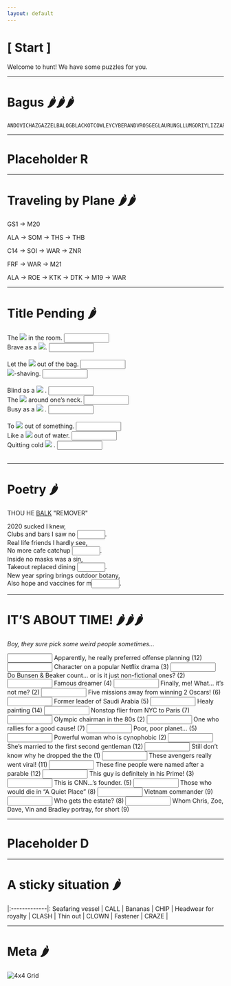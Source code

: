 ```yaml
---
layout: default
---
```


# [ Start ]

Welcome to hunt! We have some puzzles for you.

<!-- Text can be **bold**, _italic_, or ~~strikethrough~~ -->

<!--- [Link to another page](./another-page.html). --->


<!--- ![Octocat](https://github.githubassets.com/images/icons/emoji/octocat.png) -->


* * * 

# Bagus 🌶️🌶️🌶️

```
ANDOVICHAZGAZZELBALOGBLACKOTCOWLEYCYBERANDVROSGEGLAURUNGLLUMGORIYLIZZARDLMIALUIFERLURZMALACIOBLINOCTROKPISTACOPOSVOICERAINRASILONRMOSSELOBSIBYSLIHEENSNOWFLAKWACHIEFWEDIGO
```

* * * 

# Placeholder R

* * * 

# Traveling by Plane 🌶️🌶️

GS1 → M20

ALA → SOM → THS → THB

C14 → SOI → WAR  → ZNR 

FRF →  WAR → M21

ALA → ROE → KTK → DTK → M19 → WAR


* * * 

# Title Pending 🌶️

  
  <div class='joeri'>
    The <img src="{{site.baseurl}}/assets/images/placeholder.png"> in the room.  
    <input type="text" size="10" class="joeri">
   </div>
  <div class='joeri'>
    Brave as a <img src="{{site.baseurl}}/assets/images/placeholder.png">.  
    <input type="text" size="10" class="joeri">
  </div>
  
  <br>

  <div class='joeri'>
    Let the <img src="{{sites.baseurl}}/assets/images/placeholder.png"> out of the bag.  
    <input type="text" size="10" class="joeri">
  </div>
  <div class='joeri'>
    <img src="{{sites.baseurl}}/assets/images/placeholder.png">-shaving.  
    <input type="text" size="10" class="joeri">
  </div>

  <br>

  <div class='joeri'>
    Blind as a <img src="{{sites.baseurl}}/assets/images/placeholder.png"> .  
    <input type="text" size="10" class="joeri">
  </div>
  <div class='joeri'>
    The <img src="{{sites.baseurl}}/assets/images/placeholder.png">  around one’s neck.   
    <input type="text" size="10" class="joeri">
  </div>
  <div class='joeri'>
    Busy as a <img src="{{sites.baseurl}}/assets/images/placeholder.png"> .   
    <input type="text" size="10" class="joeri">
  </div>

  <br>

  <div class='joeri'>
    To <img src="{{sites.baseurl}}/assets/images/placeholder.png">  out of something.  
    <input type="text" size="10" class="joeri">
  </div>
  <div class='joeri'>
    Like a <img src="{{sites.baseurl}}/assets/images/placeholder.png">  out of water.   
    <input type="text" size="10" class="joeri">
  </div>
  <div class='joeri'>
   Quitting cold <img src="{{sites.baseurl}}/assets/images/placeholder.png"> .   
    <input type="text" size="10" class="joeri">
  </div>

  <br>

* * * 

# Poetry 🌶️

THOU HE <u>BALK</u> "REMOVER"

2020 sucked I knew,  
Clubs and bars I saw no <input type="text" size='5' class="poetry">.  
Real life friends I hardly see,  
No more cafe catchup <input type="text" size='5' class="poetry">.  
Inside no masks was a sin,  
Takeout replaced dining <input type="text" size='5' class="poetry">.  
New year spring brings outdoor botany,  
Also hope and vaccines for m<input type="text" size='5' class="poetry">.  

* * * 

# IT’S ABOUT TIME! 🌶️🌶️🌶️

_Boy, they sure pick some weird people sometimes..._

<input type="text" size="10" class="time">
Apparently, he really preferred offense planning (12)   
<input type="text" size="10" class="time">
Character on a popular Netflix drama (3)    
<input type="text" size="10" class="time">
Do Bunsen & Beaker count... or is it just non-fictional ones? (2)   
<input type="text" size="10" class="time">
Famous dreamer (4)  
<input type="text" size="10" class="time">
Finally, me! What... it’s not me? (2)   
<input type="text" size="10" class="time">
Five missions away from winning 2 Oscars! (6)   
<input type="text" size="10" class="time">
Former leader of Saudi Arabia (5)   
<input type="text" size="10" class="time">
Healy painting (14)     
<input type="text" size="10" class="time">
Nonstop flier from NYC to Paris (7)     
<input type="text" size="10" class="time">
Olympic chairman in the 80s (2)     
<input type="text" size="10" class="time">
One who rallies for a good cause! (7)   
<input type="text" size="10" class="time">
Poor, poor planet... (5)    
<input type="text" size="10" class="time">
Powerful woman who is cynophobic (2)    
<input type="text" size="10" class="time">
She’s married to the first second gentleman (12)    
<input type="text" size="10" class="time">
Still don’t know why he dropped the the (1)   
<input type="text" size="10" class="time">
These avengers really went viral! (11)  
<input type="text" size="10" class="time">
These fine people were named after a parable (12)   
<input type="text" size="10" class="time">
This guy is definitely in his Prime! (3)    
<input type="text" size="10" class="time">
This is CNN...’s founder. (5)   
<input type="text" size="10" class="time">
Those who would die in “A Quiet Place” (8)  
<input type="text" size="10" class="time">
Vietnam commander (9)   
<input type="text" size="10" class="time">
Who gets the estate? (8)    
<input type="text" size="10" class="time">
Whom Chris, Zoe, Dave, Vin and Bradley portray, for short (9)   

* * * 

# Placeholder D

* * * 

# A sticky situation 🌶️

|:-------------|:
Seafaring vessel | CALL |
Bananas |  CHIP |
Headwear for royalty |  CLASH |
Thin out |   CLOWN |
Fastener |   CRAZE |

* * * 
# Meta 🌶️

<img src="{{site.baseurl}}/assets/images/Grid.png" alt="4x4 Grid">

